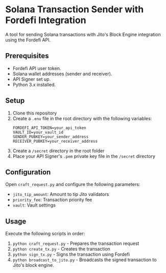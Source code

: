 # Solana Transaction Sender with Fordefi Integration

A tool for sending Solana transactions with Jito's Block Engine integration using the Fordefi API.

## Prerequisites

- Fordefi API user token.
- Solana wallet addresses (sender and receiver).
- API Signer set up.
- Python 3.x installed.

## Setup

1. Clone this repository
2. Create a `.env` file in the root directory with the following variables:
   ```
   FORDEFI_API_TOKEN=your_api_token
   VAULT_ID=your_vault_id
   SENDER_PUBKEY=your_sender_address
   RECEIVER_PUBKEY=your_receiver_address
   ```
3. Create a `/secret` directory in the root folder
4. Place your API Signer's `.pem` private key file in the `/secret` directory

## Configuration

Open `craft_request.py` and configure the following parameters:
- `jito_tip_amount`: Amount to tip Jito validators
- `priority_fee`: Transaction priority fee
- `vault`: Vault settings

## Usage

Execute the following scripts in order:

1. `python craft_request.py` - Prepares the transaction request
2. `python create_tx.py` - Creates the transaction
3. `python sign_tx.py` - Signs the transaction using Fordefi
4. `python broadcast_to_jito.py` - Broadcasts the signed transaction to Jito's block engine.
